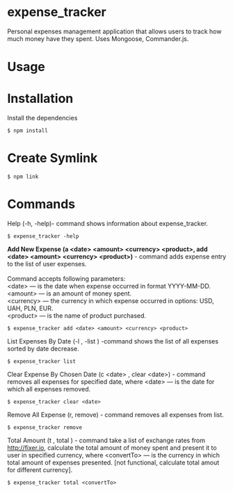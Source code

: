 # expense_tracker
Personal expenses management application that allows users to track how much money have they spent. Uses Mongoose, Commander.js.

# Usage

# Installation
Install the dependencies
	
	$ npm install
	
# Create Symlink

	$ npm link
	
# Commands

Help (-h, -help)- command shows information about expense_tracker.

	$ expense_tracker -help
	
<b>Add New Expense (a \<date\> \<amount\> \<currency\> \<product\>, add \<date\> \<amount\> \<currency\> \<product\>)</b> - command adds expense entry to the list of user expenses. </br> 
</br>
Command accepts following parameters:</br>
\<date\> — is the date when expense occurred in format YYYY-MM-DD. </br>
\<amount\> — is an amount of money spent. </br>
\<currency\>  — the currency in which expense occurred in options: USD, UAH, PLN, EUR. </br>
\<product\> — is the name of product purchased. </br>

	$ expense_tracker add <date> <amount> <currency> <product>
	
List Expenses By Date (-l , -list ) -command shows the list of all expenses sorted by date decrease.

	$ expense_tracker list 
	
Clear Expense By Chosen Date (c \<date\> , clear \<date\>) - command removes all expenses for specified date, where \<date\> — is the date for which all expenses removed.

	$ expense_tracker clear <date> 
	
Remove All Expense (r, remove) - command removes all expenses from list.

	$ expense_tracker remove
	
Total Amount (t <convertTo>, total <convertTo>) - command take a list of exchange rates from http://fixer.io, calculate the total amount of money spent and
present it to user in specified currency, where \<convertTo\> — is the currency in which total amount of expenses presented. [not functional, calculate total amout for different currency].


	$ expense_tracker total <convertTo>
	

	
